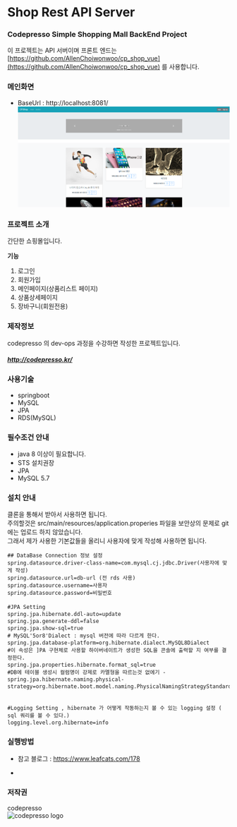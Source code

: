 # Shop Rest API Server
### Codepresso Simple Shopping Mall BackEnd Project 
이 프로젝트는 API 서버이며 프론트 엔드는 [https://github.com/AllenChoiwonwoo/cp_shop_vue](https://github.com/AllenChoiwonwoo/cp_shop_vue) 를 사용합니다.

### 메인화면
- BaseUrl : http://localhost:8081/
![main](./main_page_image_1.PNG)


### 프로젝트 소개

간단한 쇼핑몰입니다.

**기능**

1. 로그인
2. 회원가입
3. 메인페이지(상품리스트 페이지)
4. 상품상세페이지
5. 장바구니(회원전용)


### 제작정보
codepresso 의 dev-ops 과정을 수강하면 작성한 프로젝트입니다.  
##### http://codepresso.kr/  
### 사용기술
* springboot  
* MySQL
* JPA 
* RDS(MySQL)

### 필수조건 안내
* java 8 이상이 필요합니다.  
* STS 설치권장  
* JPA
* MySQL 5.7  
### 설치 안내 
클론을 통해서 받아서 사용하면 됩니다.  
주의할것은  src/main/resources/application.properies 파일을 보안상의 문제로 git 에는 업로드 하지 않았습니다.  
그래서 제가 사용한 기본값들을 올리니 사용자에 맞게 작성해 사용하면 됩니다.  
    
    ## DataBase Connection 정보 설정
	spring.datasource.driver-class-name=com.mysql.cj.jdbc.Driver(사용자에 맞게 작성)
	spring.datasource.url=db-url (전 rds 사용) 
	spring.datasource.username=사용자
	spring.datasource.password=비밀번호
	
	#JPA Setting
	spring.jpa.hibernate.ddl-auto=update
	spring.jpa.generate-ddl=false
	spring.jpa.show-sql=true
	# MySQL'5or8'Dialect : mysql 버전에 따라 다르게 한다.
	spring.jpa.database-platform=org.hibernate.dialect.MySQL8Dialect
	#이 속성은 ]PA 구현체로 사용할 하이버네이트가 생성한 SQL을 콘솔에 출력할 지 여부를 결정한다.
	spring.jpa.properties.hibernate.format_sql=true
	#DB에 테이블 생성시 컬럼명이 강제로 카멜형을 따르는것 없에기 - 
	spring.jpa.hibernate.naming.physical-strategy=org.hibernate.boot.model.naming.PhysicalNamingStrategyStandardImpl
	
   
	#Logging Setting , hibernate 가 어떻게 작동하는지 볼 수 있는 logging 설정 ( sql 쿼리를 볼 수 있다.)
	logging.level.org.hibernate=info

### 실행방법

   - 참고 블로그 : https://www.leafcats.com/178
* 
    

### 저작권
codepresso  
![codepresso logo](./images/codepresso-logo.png)
